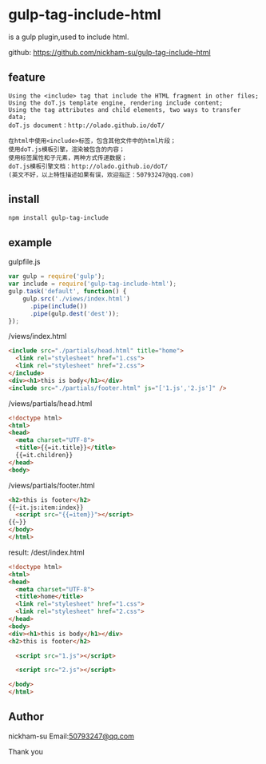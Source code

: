 ﻿# gulp-tag-include-html
is a gulp plugin,used to include html.

github: https://github.com/nickham-su/gulp-tag-include-html

## feature
	Using the <include> tag that include the HTML fragment in other files;
	Using the doT.js template engine, rendering include content;
	Using the tag attributes and child elements, two ways to transfer data;
	doT.js document：http://olado.github.io/doT/

	在html中使用<include>标签，包含其他文件中的html片段；
	使用doT.js模板引擎，渲染被包含的内容；
	使用标签属性和子元素，两种方式传递数据；
	doT.js模板引擎文档：http://olado.github.io/doT/
	(英文不好，以上特性描述如果有误，欢迎指正：50793247@qq.com)

## install
```bash
npm install gulp-tag-include
```

## example

gulpfile.js
```js
var gulp = require('gulp');
var include = require('gulp-tag-include-html');
gulp.task('default', function() {
    gulp.src('./views/index.html')
      .pipe(include())
      .pipe(gulp.dest('dest'));
});
```

/views/index.html
```html
<include src="./partials/head.html" title="home">
  <link rel="stylesheet" href="1.css">
  <link rel="stylesheet" href="2.css">
</include>
<div><h1>this is body</h1></div>
<include src="./partials/footer.html" js="['1.js','2.js']" />
```

/views/partials/head.html
```html
<!doctype html>
<html>
<head>
  <meta charset="UTF-8">
  <title>{{=it.title}}</title>
  {{=it.children}}
</head>
<body>
```

/views/partials/footer.html
```html
<h2>this is footer</h2>
{{~it.js:item:index}}
  <script src="{{=item}}"></script>
{{~}}
</body>
</html>
```

result:
/dest/index.html
```html
<!doctype html>
<html>
<head>
  <meta charset="UTF-8">
  <title>home</title>
  <link rel="stylesheet" href="1.css">
  <link rel="stylesheet" href="2.css">
</head>
<body>
<div><h1>this is body</h1></div>
<h2>this is footer</h2>

  <script src="1.js"></script>

  <script src="2.js"></script>

</body>
</html>
```

## Author
nickham-su
Email:50793247@qq.com

Thank you

